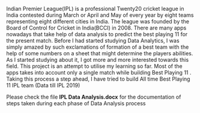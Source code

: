 
Indian Premier League(IPL) is a professional Twenty20 cricket league in India contested during March or April and May of every year by eight teams representing eight different cities in India. The league was founded by the Board of Control for Cricket in India(BCCI) in 2008. There are many apps nowadays that take help of data analysis to predict the best playing 11 for the present match. Before I had started studying Data Analytics, I was simply amazed by such exclamations of formation of a best team with the help of some numbers on a sheet that might determine the players abilities. As I started studying about it, I got more and more interested towards this field. This project is an attempt to utilise my learning so far. Most of the apps takes into account only a single match while building Best Playing 11 . Taking this process a step ahead, I have tried to build All time Best Playing 11 IPL team (Data till IPL 2019)

Please check the file **IPL Data Analysis.docx** for the documentation of steps taken during each phase of Data Analysis process
